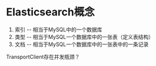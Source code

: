 # Elasticsearch概念
1. 索引 -- 相当于MySQL中的一个数据库
2. 类型 -- 相当于MySQL一个数据库中的一张表（定义表结构）
3. 文档 -- 相当于MySQL一个数据库中的一张表中的一条记录

TransportClient存在并发瓶颈？

